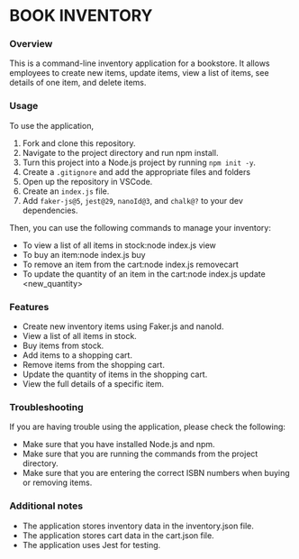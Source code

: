 
# BOOK INVENTORY

### Overview 
This is a command-line inventory application for a bookstore. It allows employees to create new items, update items, view a list of items, see details of one item, and delete items.

### Usage
To use the application,
1. Fork and clone this repository.
1. Navigate to the project directory and run npm install.
1. Turn this project into a Node.js project by running `npm init -y`.
1. Create a `.gitignore` and add the appropriate files and folders
1. Open up the repository in VSCode.
1. Create an `index.js` file.
1. Add `faker-js@5`, `jest@29`, `nanoId@3`, and `chalk@?`  to your dev dependencies.

 Then, you can use the following commands to manage your inventory:
 - To view a list of all items in stock:node index.js view
- To buy an item:node index.js buy <isbn> <quantity>
- To remove an item from the cart:node index.js removecart <isbn>
- To update the quantity of an item in the cart:node index.js update <isbn> <new_quantity>

### Features

- Create new inventory items using Faker.js and nanoId.
- View a list of all items in stock.
- Buy items from stock.
- Add items to a shopping cart.
- Remove items from the shopping cart.
- Update the quantity of items in the shopping cart.
- View the full details of a specific item.

### Troubleshooting

If you are having trouble using the application, please check the following:

- Make sure that you have installed Node.js and npm.
- Make sure that you are running the commands from the project directory.
- Make sure that you are entering the correct ISBN numbers when buying or removing items.

### Additional notes

- The application stores inventory data in the inventory.json file.
- The application stores cart data in the cart.json file.
- The application uses Jest for testing.

